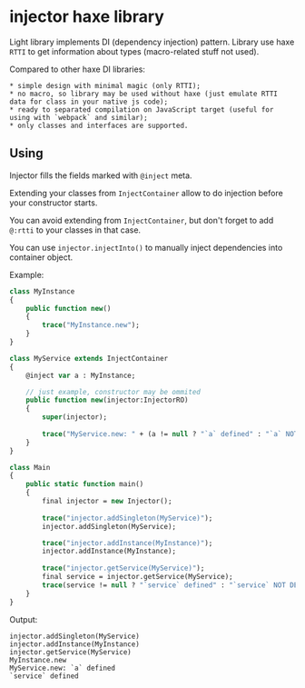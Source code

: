 # injector haxe library #

Light library implements DI (dependency injection) pattern.
Library use haxe `RTTI` to get information about types (macro-related stuff not used).

Compared to other haxe DI libraries:
	
	* simple design with minimal magic (only RTTI);
	* no macro, so library may be used without haxe (just emulate RTTI data for class in your native js code);
	* ready to separated compilation on JavaScript target (useful for using with `webpack` and similar);
	* only classes and interfaces are supported.


Using
-----

Injector fills the fields marked with `@inject` meta.

Extending your classes from `InjectContainer` allow to do injection before your constructor starts. 

You can avoid extending from `InjectContainer`, but don't forget to add `@:rtti` to your classes in that case.

You can use `injector.injectInto()` to manually inject dependencies into container object.

Example:

```haxe
class MyInstance
{
    public function new()
    {
        trace("MyInstance.new");
    }
}

class MyService extends InjectContainer
{
    @inject var a : MyInstance;

    // just example, constructor may be ommited
    public function new(injector:InjectorRO)
    {
        super(injector);
        
        trace("MyService.new: " + (a != null ? "`a` defined" : "`a` NOT DEFINED"));
    }
}

class Main
{
	public static function main()
	{
		final injector = new Injector();
		
        trace("injector.addSingleton(MyService)");
        injector.addSingleton(MyService);

        trace("injector.addInstance(MyInstance)");
        injector.addInstance(MyInstance);
		
		trace("injector.getService(MyService)");
        final service = injector.getService(MyService);
        trace(service != null ? "`service` defined" : "`service` NOT DEFINED");
	}
}
```

Output:
```shell
injector.addSingleton(MyService)
injector.addInstance(MyInstance)
injector.getService(MyService)
MyInstance.new
MyService.new: `a` defined
`service` defined
```
